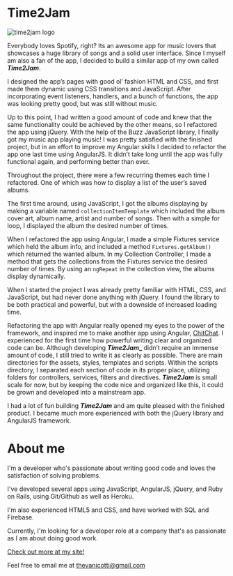 # Time2Jam

![time2jam logo](http://stevevancott.com/img/bloc_jams_bg.jpg)


Everybody loves Spotify, right? Its an awesome app for music lovers that showcases a huge library of songs and a solid user interface. Since I myself am also a fan of the app, I decided to build a similar app of my own called **_Time2Jam_**.

I designed the app’s pages with good ol’ fashion HTML and CSS, and first made them dynamic using CSS transitions and JavaScript. After incorporating event listeners, handlers, and a bunch of functions, the app was looking pretty good, but was still without music.

Up to this point, I had written a good amount of code and knew that the same functionality could be achieved by the other means, so I refactored the app using jQuery. With the help of the Buzz JavaScript library, I finally got my music app playing music! I was pretty satisfied with the finished project, but in an effort to improve my Angular skills I decided to refactor the app one last time using AngularJS. It didn’t take long until the app was fully functional again, and performing better than ever.

Throughout the project, there were a few recurring themes each time I refactored. One of which was how to display a list of the user’s saved albums.

The first time around, using JavaScript, I got the albums displaying by making a variable named `collectionItemTemplate` which included the album cover art, album name, artist and number of songs. Then with a simple for loop, I displayed the album the desired number of times.

When I refactored the app using Angular, I made a simple Fixtures service which held the album info, and included a method `Fixtures.getAlbum()` which returned the wanted album. In my Collection Controller, I made a method that gets the collections from the Fixtures service the desired number of times. By using an `ngRepeat` in the collection view, the albums display dynamically.

When I started the project I was already pretty familiar with HTML, CSS, and JavaScript, but had never done anything with jQuery. I found the library to be both practical and powerful, but with a downside of increased loading time.

Refactoring the app with Angular really opened my eyes to the power of the framework, and inspired me to make another app using Angular, [ChitChat](http://stevevancott.com/portfolio/Time2Jam). I experienced for the first time how powerful writing clear and organized code can be. Although developing **_Time2Jam__** didn’t require an immense amount of code, I still tried to write it as clearly as possible. There are main directories for the assets, styles, templates and scripts. Within the scripts directory, I separated each section of code in its proper place, utilizing folders for controllers, services, filters and directives. **_Time2Jam_** is small scale for now, but by keeping the code nice and organized like this, it could be grown and developed into a mainstream app.

I had a lot of fun building **_Time2Jam_** and am quite pleased with the finished product. I became much more experienced with both the jQuery library and AngularJS framework.

# About me

I'm a developer who's passionate about writing good code and loves the satisfaction of solving problems.

I've developed several apps using JavaScript, AngularJS, jQuery, and Ruby on Rails, using Git/Github as well as Heroku.

I'm also experienced HTML5 and CSS, and have worked with SQL and Firebase.

Currently, I'm looking for a developer role at a company that's as passionate as I am about doing good work.

[Check out more at my site!](http://stevevancott.com)

Feel free to email me at thevanicotti@gmail.com
